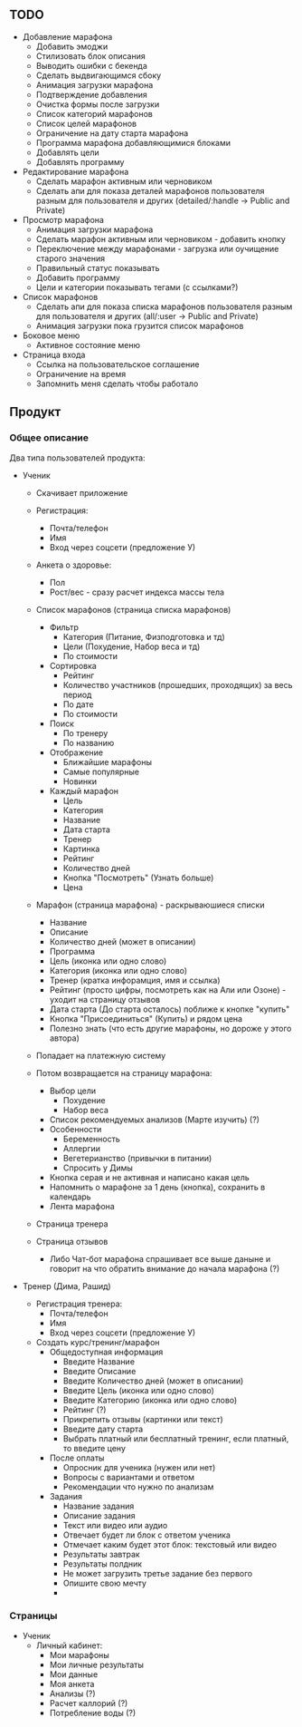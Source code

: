 ## TODO

* Добавление марафона
  * Добавить эмоджи
  * Стилизовать блок описания
  * Выводить ошибки с бекенда
  * Сделать выдвигающимся сбоку
  * Анимация загрузки марафона
  * Подтверждение добавления
  * Очистка формы после загрузки
  * Список категорий марафонов
  * Список целей марафонов
  * Ограничение на дату старта марафона
  * Программа марафона добавляющимися блоками
  * Добавлять цели
  * Добавлять программу
* Редактирование марафона
  * Сделать марафон активным или черновиком
  * Сделать апи для показа деталей марафонов пользователя разным для пользователя и других (detailed/:handle -> Public and Private)
* Просмотр марафона
  * Анимация загрузки марафона
  * Сделать марафон активным или черновиком - добавить кнопку
  * Переключение между марафонами - загрузка или оучищение старого значения
  * Правильный статус показывать
  * Добавить программу
  * Цели и категории показывать тегами (с ссылками?)
* Список марафонов
  * Сделать апи для показа списка марафонов пользователя разным для пользователя и других (all/:user -> Public and Private)
  * Анимация загрузки пока грузится список марафонов
* Боковое меню 
  * Активное состояние меню
* Страница входа
  * Ссылка на пользовательское соглашение
  * Ограничение на время
  * Запомнить меня сделать чтобы работало

## Продукт

### Общее описание

Два типа пользователей продукта:
* Ученик
  * Скачивает приложение
  * Регистрация: 
    * Почта/телефон
    * Имя
    * Вход через соцсети (предложение У)
  * Анкета о здоровье:
    * Пол
    * Рост/вес - сразу расчет индекса массы тела
  * Список марафонов (страница списка марафонов)
    * Фильтр 
      * Категория (Питание, Физподготовка и тд)
      * Цели (Похудение, Набор веса и тд)
      * По стоимости
    * Сортировка
      * Рейтинг
      * Количество участников (прошедших, проходящих) за весь период
      * По дате
      * По стоимости
    * Поиск
      * По тренеру
      * По названию
    * Отображение
      * Ближайшие марафоны
      * Самые популярные
      * Новинки
    * Каждый марафон
      * Цель
      * Категория
      * Название
      * Дата старта
      * Тренер
      * Картинка
      * Рейтинг
      * Количество дней
      * Кнопка "Посмотреть" (Узнать больше)
      * Цена
  * Марафон (страница марафона) - раскрываюшиеся списки
    * Название
    * Описание
    * Количество дней (может в описании)
    * Программа
    * Цель (иконка или одно слово)
    * Категория (иконка или одно слово)
    * Тренер (кратка инфорамция, имя и ссылка)
    * Рейтинг (просто цифры, посмотреть как на Али или Озоне) - уходит на страницу отзывов
    * Дата старта (До старта осталось) поближе к кнопке "купить"
    * Кнопка "Присоединиться" (Купить) и рядом цена
    * Полезно знать (что есть другие марафоны, но дороже у этого автора)
  * Попадает на платежную систему
  * Потом возвращается на страницу марафона:
    * Выбор цели
      * Похудение
      * Набор веса
    * Список рекомендуемых анализов (Марте изучить) (?)
    * Особенности
      * Беременность
      * Аллергии
      * Вегетерианство (привычки в питании)
      * Спросить у Димы
    * Кнопка серая и не активная и написано какая цель
    * Напомнить о марафоне за 1 день (кнопка), сохранить в календарь
    * Лента марафона
  * Страница тренера
  * Страница отзывов
  
  
  
    * Либо Чат-бот марафона спрашивает все выше даныне и говорит на что обратить внимание до начала марафона (?)
  

* Тренер (Дима, Рашид)
  * Регистрация тренера: 
    * Почта/телефон
    * Имя
    * Вход через соцсети (предложение У)
  * Создать курс/тренинг/марафон
    * Общедоступная информация
      * Введите Название
      * Введите Описание
      * Введите Количество дней (может в описании)
      * Введите Цель (иконка или одно слово)
      * Введите Категорию (иконка или одно слово)
      * Рейтинг (?)
      * Прикрепить отзывы (картинки или текст)
      * Введите дату старта
      * Выбрать платный или бесплатный тренинг, если платный, то введите цену
    * После оплаты
      * Опросник для ученика (нужен или нет)
      * Вопросы с вариантами и ответом
      * Рекомендации что нужно по анализам
    * Задания
      * Название задания
      * Описание задания
      * Текст или видео или аудио
      * Отвечает будет ли блок с ответом ученика
      * Отмечает каким будет этот блок: текстовый или видео
      * Результаты завтрак
      * Результаты полдник
      * Не может загрузить третье задание без первого
      * Опишите свою мечту
      * 


### Страницы

* Ученик
  * Личный кабинет:
    * Мои марафоны
    * Мои личные результаты
    * Мои данные
    * Моя анкета
    * Анализы (?) 
    * Расчет каллорий (?) 
    * Потребление воды (?) 
